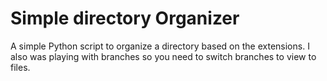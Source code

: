 # Simple directory Organizer

A simple Python script to organize a directory based on the extensions.
I also was playing with branches so you need to switch branches to view to files.
